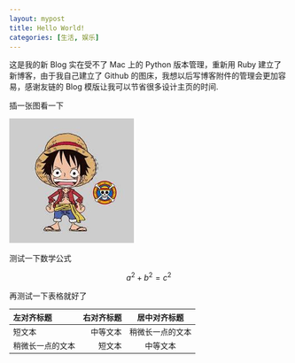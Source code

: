 ```yaml
---
layout: mypost
title: Hello World!
categories: [生活, 娱乐]
---
```

这是我的新 Blog 实在受不了 Mac 上的 Python 版本管理，重新用 Ruby 建立了新博客，由于我自己建立了 Github 的图床，我想以后写博客附件的管理会更加容易，感谢友链的 Blog 模版让我可以节省很多设计主页的时间.

插一张图看一下

![logo.jpg](https://raw.githubusercontent.com/beyes/Picture/master/img/logo.jpg)

测试一下数学公式

$$ a^2+b^2=c^2 $$

再测试一下表格就好了

| 左对齐标题       | 右对齐标题 | 居中对齐标题     |
|:---------------|---------:|:--------------:|
| 短文本           | 中等文本   | 稍微长一点的文本 |
| 稍微长一点的文本 | 短文本     | 中等文本         |

